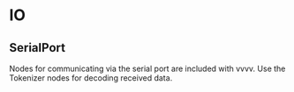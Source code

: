 # IO

## SerialPort
Nodes for communicating via the serial port are included with vvvv. Use the Tokenizer nodes for decoding received data. 